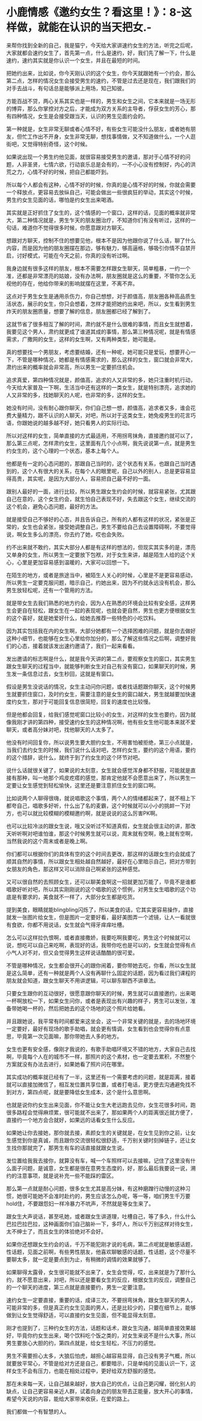 # 小鹿情感《邀约女生？看这里！》：8-这样做，就能在认识的当天把女.-

来帮你找到全新的自己，我是猫宁，今天给大家讲速约女生的方法，听完之后呢，大家就都会速约女生了，首先第一点，什么是速约，好，我们先了解一下，什么是速约，速约其实就是你认识一个女生，并且在最短的时间。

把她约出来，比如说，你今天刚认识的这个女生，你今天就跟她有一个约会，那么第二点，怎样的情况女生会接受男生的速约，不管是过去还是现在，我们跟我们的对手去战斗，有句话总是能够派上用场，知己知彼。

方能百战不贷，两心关系其实也是一样的，男生和女生之间，它本来就是一场无形的博弈，那么你掌控对方之后，才能成为双方关系的主导者，俘获女生的芳心，那有四种情况，女生是会接受跟当天，认识的男生见面约会的。

第一种就是，女生非常无聊或者心情不好，有些女生可能没什么朋友，或者她有朋友，但忙工作出不开身，女生非常无聊，想找事情做，又不知道做什么，一个人逛街吧，又觉得特别奇怪，这个时候。

如果说出现一个男生约他见面，就很容易接受男生的邀请，那对于心情不好的问题，人非圣贤，七情六欲，行动哀乐总是会有的，一不小心没有控制好，内心的洪荒之力，心情不好的时候，把自己都能吓到。

所以每个人都会有这种，心情不好的时候，你真的是心情不好的时候，你就会需要一个释放点，更容易去放纵自己，可能会做出一些很疯狂的举动，其实这个时候，男生约女生见面的话，哪怕是约女生出来喝酒。

其实就是正好抓住了女生的，这个情感的一个窗口，这样的话，见面的概率就非常大，第二种情况就是，男生乍天的朋友圈治疗，不知道你们有没有听过，这样的一句话，难道你不觉得很多时候，你愿意跟对方聊天。

想跟对方聊天，控制不住的想要见他，根本不是因为他跟你说了什么话，聊了什么内容，而是因为他的朋友圈摆在那边，够有魅力，够高逼格，够吸引你情不自禁开启，讨好模式，可能在今天之前，你真的没有听过啊。

我身边就有很多这样的朋友，根本不需要怎样跟女生聊天，简单粗暴，一约一个准，还都是非常漂亮的姑娘，没有办法啊，朋友圈就是这么的重要，不管你怎么无视他的存在，他给你带来的影响就摆在这里，不离不弃。

这点对于男生女生是通用杀伤力，你自己想想，对于颜值高，朋友圈各种高品质生活状态，展示的女生，你只会想着，怎样才能把她约出来吧，所以，女生看到男生炸天的朋友圈质量，想要了解的信息，朋友圈都已经了解到了。

这就节省了很多相互了解的时间，肃约就不是什么很难的事情，而且女生就想着，我要见这个男人，肃约就更成了谁道其成的事情，那么第三种情况呢，就是有情感需求，广撒网的女生，这样的女生啊，又有两种类型，她可能是。

真的想要找一个男朋友，考虑要结婚，还有一种呢，她可能只是爱玩，想要开心一下，不管是哪种情况，她都是有情感需求的，那么这样的女生，窗口就会非常大，肃约出来的概率就会非常高，所以男生一定要抓住机会。

追求真爱，第四种情况就是，颜值高，追求的人又非常的多，她只注重时机行动，今天给大家普及一下啊，生活当中还有这样的一类女生，就是特别漂亮，追求她的人又非常的多，找她聊天的人呢，也非常的多，这样的女生。

她没有时间，没有耐心跟你聊天，你们自己想一想，颜值高，追求者又多，谁会花费大量精力，跟不认识的人聊天，对吧，所以对于这类女生，她免疫男生的花言巧语，你跟她说的越多越不好，她只看男人的实际行动。

所以对这样的女生，简单直接的方式最适用，不用拐弯抹角，直接邀约就可以了，那么第三点呢，怎样肃约女生，这里面有几个小点啊，我先说说第一点，就是男生约女生的，这个心理的一个状态，基本上每个人。

他都是有一定的心态问题的，那跟自己当时的，这个状态有关系，也跟自己当时遇到的，这个人有很大的关系，在每个人的眼里呢，自己以外的别人，总是更容易显得高贵，其实呢，是因为大部分人，容易把自己最不好的一面。

跟别人最好的一面，进行比较，所以男生跟女生约会的时候，就容易紧张，尤其跟自己在意的，这个女生约会，就生怕自己表现不好，失去跟这个女生，继续交流的这个机会，避免心态问题，最好的方法。

就是接受自己不够好的心态，并且告诉自己，所有的人都有这样的状况，紧张是正常的，女生也会紧张，接受她调整自己，男生不要给自己去设置障碍啊，不要觉得说，啊女生多么的漂亮，你去约了她，哎也会失败。

约不出来就不敢约，其实大部分人都是有这样的想法的，但现实其实多的是，漂亮又单身的女生，所以男生一定要放下包袱，对于女生来讲，越是陌生人给的这个关心，心里是更加容易感到温暖的，大家可以回想一下。

在陌生的地方，或者是旅途当中，被陌生人关心的时候，心里是不是更容易感动，所以男生一定要克服问题，暗示自己，约她出来，因为不约就永远没有机会，那么男生放轻松呢，还有一个管用的方法。

就是带女生去我们熟悉的地方约会，因为人在熟悉的环境会比较有安全感，这样男生会更自在轻松，跟女生在一起的表现呢，也就会更自然，男生也更方便根据女生的这个喜好，就是她爱好什么，给她去推荐一些特色的小吃饮料。

因为其实包括我在内的女生啊，大部分她都有一个选择困难的问题，就是你去做好这种小细节，也能够在女生心里给你加分的，那么了解这些情况之后啊，调整好我们的心态，接着就该发出速约邀请了，我们一起来看看。

发出邀请的标志啊是什么，就是我今天讲的第二点，要观察女生的窗口，其实男生跟女生聊天的过程当中，就能够判断女生对自己有没有窗口，如果聊天的时候，男生发一条信息过去，女生秒回，这就是有窗口。

假设是男生没说话的情况，女生主动问你问题，或者找话题跟你聊天，这个时候男生就要抓住窗口，及时约女生，需要注意的是女生的窗口越大，男生就越要加快速度约女生，那对于可能回复信息很简短，回复的速度也比较慢。

但是他都会回复，给我们感觉呢窗口比较小的女生，对这样的女生也要约，因为就像我刚才讲的第四种，接受速约女生的这种情况啊，他有些女生他可能本来就不爱聊天，或者高分妹对吧，找他聊天的人太多了。

他没有时间回复你，所以说男生要大胆约女生，不用害怕被拒绝，第三小点就是，当我们去约女生的时候，我们说什么话对吧，怎样约女生，要约的这个用语，要约的这个措辞，说什么，就终于到了约女生的这个环节对吧。

说什么话就很关键了，如果说的太刻意，女生就会感觉浑身都不舒服，可能就是直接有那种，叫一地那个鸡皮疙瘩的感觉，那肯定他就不会愿意出来了，所以男生一定要让女生感觉到轻松愉快，这里还是要注意抓住女生的窗口啊。

比如说两个人聊得很嗨，就说唱歌这个事情，两个人的情绪都起来了，就不相上下都夸自己，唱歌多好听，什么出了名的麦霸，这个时候就可以小小的挑衅一下对方，也可以就比较模糊的模糊邀约啊，就是说说的这么厉害PK啊。

也可以比较冷淡的跟女生说，哦又没听过不知道真假，女生就会很主动的讲，那改天听听啊对吧谁怕谁，那这个时候男生就可以说，周末就有空啊，晚上就有空啊，当然我说的这个周末或者是晚上啊。

你们都可以根据你们的具体有空的这个时间去更改，那这样的话跟女生约会就成了顺其自然的事情，所以跟女生相处越自然越好，最好在心里暗示自己，把对方带到女朋友的角色，那这样又可以消除自己啊紧张的这种感觉。

又可以很自然的去照顾女生，还可以聊美食啊这一招就更加万能了，毕竟不是谁都唱歌好听对吧，所以其实刚刚说的这个唱歌的这个惯例，对男生女生唱歌的这个功底是有要求的，美食就不一样了，大部分女生都是吃货。

提到美食，眼睛就能blingbling闪烁了，所以美食的话，它其实更容易操作，直接就发一张图片给女生，但是图片一定要好看，最好美图弄一个滤镜，让人一看就很有食欲，你都不用说话，女生就会气得牙痒痒吐槽。

怎么可以这样拉仇恨啊，或者直接撒娇，我要吃啊我要吃，男生这个时候就可以说，想吃可以自己来吃啊，表现好的话，我带你吃也是可以的，女生就会觉得有点小气人对不对，但又会觉得男生这样说话酷酷的很可爱。

不管是哪种情况，女生都会很开心的跟你闹着，要你带她去吃，你看，所以女生就是这么简单，还有一种就是两个人没有再聊什么固定的话题，因为看过我们课程的朋友就会知道，跟女生聊天不用讲逻辑，可以聊东聊西不讲章法。

只要女生跟你的互动很好，很愿意跟你聊天的时候，男生就可以直接邀约，出来喝一杯啊放松一下，如果女生问你，或者是表现出有兴趣的样子，男生可以发张，准备带她喝一杯的，然后把她去的这个场地的这个照片给她看。

并且跟她说，我平常有时间都爱来这坐会，这一个非常关键的就是，去的场地环境一定要好，最好有现场的歌手助唱，就会更有情调，女生看到也会觉得你有点意思，毕竟第一次见面嘛，那你带她去人多的地方。

女生也更有安全感，像刚才我说的，有歌手助唱环境又不错的地方，大家自己去找啊，毕竟每个人在的城市不一样，那照片的这个素材，也一定要去累积，不然整个方案就没有办法去进行，如果她看了照片问在哪里。

其实成功的概率就已经有了一半，这里还有一个需要考虑的问题，就是距离，接着就可以直接加微信了，相互发位置共享位置，或者打电话，更方便去沟通避免找不到对方，第四点呢，就是要降低女生成本，这个是什么意思啊。

也就是说你约女生出来见面，你不能让女生大老远跑去见你，女生花很多时间，跑很多路程会觉得麻烦累，很可能就不出来了，那如果两个人的距离很近就方便了，直接约一个地方会合就好，如果远的话看女生什么反应。

如果她让你去接她，那你就去接，素颜女生的关键就是，在女生见到你之前，让女生感觉到你是真诚，而且跟你交流很轻松很舒适，千万别关键时刻掉链子，还让女生找你那就完了，那男生有车的话直接就跟女生说。

发位置给我我去接你，就算没有车，喊一个车照样可以去接嘛，记住了这里没有什么面子问题，是诚意，女生都是很在意男生态度的，好，那么最后我要说一说，溯约的注意事项，就是说补充一些不能踩的雷区。

那么第一点就是耐心问题，很多女生尤其是高分妹，有这种磨蹭行动慢的这种习惯，她很可能她不会准时赴约的，男生应该怎么办呢，等一等，咱们男生千万要hold住，不要跟怨妇一样冷暴力不吭声，不然就是等女生来了。

跟女生大声说话，甚至吼她，或者跟女生讲道理，吐槽自己，等了多久，什么什么巴拉巴拉巴拉，这种画面你们自己脑补一下，多吓人，所以千万别这样对待女生，太不绅士了，而且女生的体验绝对不会好。

如果你还想跟女生约会的话，千万不能犯刚才说的毛病，第二点呢就是敏感话题，性话题，见面之前啊，有些男性朋友，他喜欢聊敏感的话题，性话题，这个尽量不要聊太多，就一定是要点到为止，有稍微的调情的效果就够了。

如果聊得太露骨，女生很可能就不出来了，女生会觉得，哎，出来就是为了那什么约，就不愿意出来，对吧，所以还是要看女生的反应，根据女生的反应，调整自己的一个聊天的进度，第三点就是直接要约，男生一定要注意。

速约女生一定要直接，重要的话，成译三次，不要拐弯抹角，跟女生聊天的男人，可能非常的多，但是真正约女生见面的男人，还是比较少的，只要在细节上，能够做到让女生觉得舒适，可以直接约女生见面，但不能显得太刻意。

刚才也提到了，三种约女生的方法，话题和话术，跟女生沟通，越简单直接效果越好，毕竟你约女生出来，喝个饮料吃个饭之类的，对女生来说不是什么大事，所以男生要放心大胆的约，第四点就是，给女生轻松，不压力的感觉。

男生不需要担心太多，大狼后怕虎，越担心越容易显得，自己没有男子气概，所以就要放平常心，不管是给对方还是自己，都要暗示，只是单纯的见面认识一下，这样女生不会有压力，也能在相处过程中，更好给双方舒服的感觉。

那在未来每一天，让自己越来越好，放大自己的优点，让自己更闪耀，弱化别人的缺点，让自己更容易亲近人群，试着向身边的朋友带去正能量，放大开心的事情，希望今天说的内容，能给大家带来收获，在爱的路上。

我们都做一个有智慧的人。